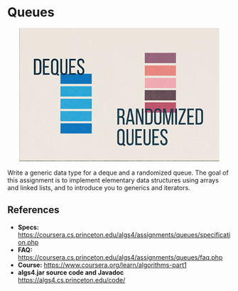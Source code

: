 # Queues

<p align="center">
  <img height="300" src="images/logo.png">
</p>

Write a generic data type for a deque and a randomized queue. The goal of this assignment is to implement elementary data structures using arrays and linked lists, and to introduce you to generics and iterators.

## References
* **Specs:** https://coursera.cs.princeton.edu/algs4/assignments/queues/specification.php
* **FAQ:** https://coursera.cs.princeton.edu/algs4/assignments/queues/faq.php
* **Course:** https://www.coursera.org/learn/algorithms-part1
* **algs4.jar source code and Javadoc** https://algs4.cs.princeton.edu/code/
